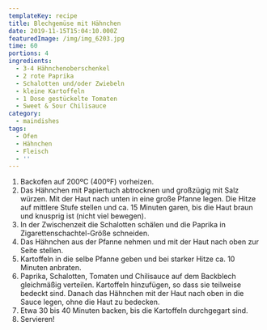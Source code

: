 ```yaml
---
templateKey: recipe
title: Blechgemüse mit Hähnchen
date: 2019-11-15T15:04:10.000Z
featuredImage: /img/img_6203.jpg
time: 60
portions: 4
ingredients:
  - 3-4 Hähnchenoberschenkel
  - 2 rote Paprika
  - Schalotten und/oder Zwiebeln
  - kleine Kartoffeln
  - 1 Dose gestückelte Tomaten
  - Sweet & Sour Chilisauce
category:
  - maindishes
tags:
  - Ofen
  - Hähnchen
  - Fleisch
  - ''
---
```

1. Backofen auf 200ºC (400ºF) vorheizen. 
2. Das Hähnchen mit Papiertuch abtrocknen und großzügig mit Salz würzen. Mit der Haut nach unten in eine große Pfanne legen. Die Hitze auf mittlere Stufe stellen und ca. 15 Minuten garen, bis die Haut braun und knusprig ist (nicht viel bewegen). 
3. In der Zwischenzeit die Schalotten schälen und die Paprika in Zigarettenschachtel-Größe schneiden.
4. Das Hähnchen aus der Pfanne nehmen und mit der Haut nach oben zur Seite stellen. 
5. Kartoffeln in die selbe Pfanne geben und bei starker Hitze ca. 10 Minuten anbraten. 
6. Paprika, Schalotten, Tomaten und Chilisauce auf dem Backblech gleichmäßig verteilen. Kartoffeln hinzufügen, so dass sie teilweise bedeckt sind. Danach das Hähnchen mit der Haut nach oben in die Sauce legen, ohne die Haut zu bedecken. 
7. Etwa 30 bis 40 Minuten backen, bis die Kartoffeln durchgegart sind.
8. Servieren!
